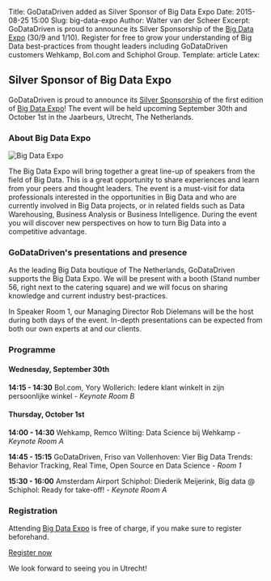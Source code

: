 Title: GoDataDriven added as Silver Sponsor of Big Data Expo
Date: 2015-08-25 15:00
Slug: big-data-expo
Author: Walter van der Scheer
Excerpt: GoDataDriven is proud to announce its Silver Sponsorship of the [Big Data Expo](http://www.bigdata-expo.nl) (30/9 and 1/10). Register for free to grow your understanding of Big Data best-practices from thought leaders including GoDataDriven customers Wehkamp, Bol.com and Schiphol Group.
Template: article
Latex:

## Silver Sponsor of Big Data Expo

<span class="lead">GoDataDriven is proud to announce its
[Silver Sponsorship](http://www.bigdata-expo.nl/nl/partners/silver/godatadriven) of the first
edition of [Big Data Expo](http://www.bigdata-expo.nl)! The event will be held upcoming September
30th and October 1st in the Jaarbeurs, Utrecht, The Netherlands.</span>

### About Big Data Expo
![Big Data Expo](static/images/bigdatasurvey/bigdata-expo.jpg)

The Big Data Expo will bring together a great line-up of speakers from the field of Big Data. This
is a great opportunity to share experiences and learn from your peers and thought leaders. The event
is a must-visit for data professionals interested in the opportunities in Big Data and who are
currently involved in Big Data projects, or in related fields such as Data Warehousing, Business
Analysis or Business Intelligence. During the event you will discover new perspectives on how to turn
Big Data into a competitive advantage.

### GoDataDriven's presentations and presence

As the leading Big Data boutique of The Netherlands, GoDataDriven supports the Big Data Expo. We
will be present with a booth (Stand number 56, right next to the catering square) and we will focus
on sharing knowledge and current industry best-practices.

In Speaker Room 1, our Managing Director Rob Dielemans will be the host during both days of the
event. In-depth presentations can be expected from both our own experts at and our clients.

### Programme

#### Wednesday, September 30th

**14:15 - 14:30** Bol.com, Yory Wollerich: Iedere klant winkelt in zijn persoonlijke winkel - *Keynote Room B*

#### Thursday, October 1st

**14:00 - 14:30** Wehkamp, Remco Wilting: Data Science bij Wehkamp - *Keynote Room A*

**14:45 - 15:15** GoDataDriven, Friso van Vollenhoven: Vier Big Data Trends: Behavior Tracking, Real Time, Open Source en Data Science - *Room 1*

**15:30 - 16:00** Amsterdam Airport Schiphol: Diederik Meijerink, Big data @ Schiphol: Ready for take-off! - *Keynote Room A*

### Registration

Attending [Big Data Expo](http://www.bigdata-expo.nl) is free of charge, if you make sure to register beforehand.

[Register now](https://registration.n200.com/survey/0dc1blnl1tpxk/register?actioncode=NTWO000012FGR)

We look forward to seeing you in Utrecht!
